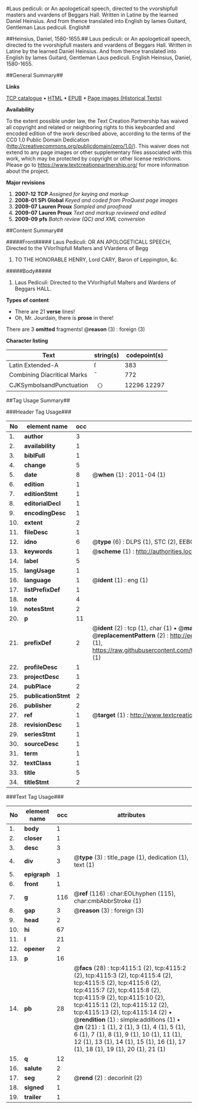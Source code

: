 #Laus pediculi: or An apologeticall speech, directed to the vvorshipfull masters and vvardens of Beggars Hall. Written in Latine by the learned Daniel Heinsius. And from thence translated into English by Iames Guitard, Gentleman Laus pediculi. English#

##Heinsius, Daniel, 1580-1655.##
Laus pediculi: or An apologeticall speech, directed to the vvorshipfull masters and vvardens of Beggars Hall. Written in Latine by the learned Daniel Heinsius. And from thence translated into English by Iames Guitard, Gentleman
Laus pediculi. English
Heinsius, Daniel, 1580-1655.

##General Summary##

**Links**

[TCP catalogue](http://www.ota.ox.ac.uk/tcp/)  • 
[HTML](http://tei.it.ox.ac.uk/tcp/Texts-HTML/free/A02/A02893.html)  • 
[EPUB](http://tei.it.ox.ac.uk/tcp/Texts-EPUB/free/A02/A02893.epub) • 
[Page images (Historical Texts)](https://historicaltexts.jisc.ac.uk/eebo-99839674e)

**Availability**

To the extent possible under law, the Text Creation Partnership has waived all copyright and related or neighboring rights to this keyboarded and encoded edition of the work described above, according to the terms of the CC0 1.0 Public Domain Dedication (http://creativecommons.org/publicdomain/zero/1.0/). This waiver does not extend to any page images or other supplementary files associated with this work, which may be protected by copyright or other license restrictions. Please go to https://www.textcreationpartnership.org/ for more information about the project.

**Major revisions**

1. __2007-12__ __TCP__ *Assigned for keying and markup*
1. __2008-01__ __SPi Global__ *Keyed and coded from ProQuest page images*
1. __2009-07__ __Lauren Proux__ *Sampled and proofread*
1. __2009-07__ __Lauren Proux__ *Text and markup reviewed and edited*
1. __2009-09__ __pfs__ *Batch review (QC) and XML conversion*

##Content Summary##

#####Front#####
Laus Pediculi: OR AN APOLOGETICALL SPEECH, Directed to the VVorſhipfull Maſters and VVardens of Begg
1. TO THE HONORABLE HENRY, Lord CARY, Baron of Leppington, &c.

#####Body#####

1. Laus Pediculi: Directed to the VVorſhipfull Maſters and Wardens of Beggars HALL.

**Types of content**

  * There are 21 **verse** lines!
  * Oh, Mr. Jourdain, there is **prose** in there!

There are 3 **omitted** fragments! 
 @__reason__ (3) : foreign (3)

**Character listing**


|Text|string(s)|codepoint(s)|
|---|---|---|
|Latin Extended-A|ſ|383|
|Combining             Diacritical Marks|̄|772|
|CJKSymbolsandPunctuation|〈〉|12296 12297|

##Tag Usage Summary##

###Header Tag Usage###

|No|element name|occ|attributes|
|---|---|---|---|
|1.|__author__|3||
|2.|__availability__|1||
|3.|__biblFull__|1||
|4.|__change__|5||
|5.|__date__|8| @__when__ (1) : 2011-04 (1)|
|6.|__edition__|1||
|7.|__editionStmt__|1||
|8.|__editorialDecl__|1||
|9.|__encodingDesc__|1||
|10.|__extent__|2||
|11.|__fileDesc__|1||
|12.|__idno__|6| @__type__ (6) : DLPS (1), STC (2), EEBO-CITATION (1), PROQUEST (1), VID (1)|
|13.|__keywords__|1| @__scheme__ (1) : http://authorities.loc.gov/ (1)|
|14.|__label__|5||
|15.|__langUsage__|1||
|16.|__language__|1| @__ident__ (1) : eng (1)|
|17.|__listPrefixDef__|1||
|18.|__note__|4||
|19.|__notesStmt__|2||
|20.|__p__|11||
|21.|__prefixDef__|2| @__ident__ (2) : tcp (1), char (1)  •  @__matchPattern__ (2) : ([0-9\-]+):([0-9IVX]+) (1), (.+) (1)  •  @__replacementPattern__ (2) : http://eebo.chadwyck.com/downloadtiff?vid=$1&page=$2 (1), https://raw.githubusercontent.com/textcreationpartnership/Texts/master/tcpchars.xml#$1 (1)|
|22.|__profileDesc__|1||
|23.|__projectDesc__|1||
|24.|__pubPlace__|2||
|25.|__publicationStmt__|2||
|26.|__publisher__|2||
|27.|__ref__|1| @__target__ (1) : http://www.textcreationpartnership.org/docs/. (1)|
|28.|__revisionDesc__|1||
|29.|__seriesStmt__|1||
|30.|__sourceDesc__|1||
|31.|__term__|1||
|32.|__textClass__|1||
|33.|__title__|5||
|34.|__titleStmt__|2||


###Text Tag Usage###

|No|element name|occ|attributes|
|---|---|---|---|
|1.|__body__|1||
|2.|__closer__|1||
|3.|__desc__|3||
|4.|__div__|3| @__type__ (3) : title_page (1), dedication (1), text (1)|
|5.|__epigraph__|1||
|6.|__front__|1||
|7.|__g__|116| @__ref__ (116) : char:EOLhyphen (115), char:cmbAbbrStroke (1)|
|8.|__gap__|3| @__reason__ (3) : foreign (3)|
|9.|__head__|2||
|10.|__hi__|67||
|11.|__l__|21||
|12.|__opener__|2||
|13.|__p__|16||
|14.|__pb__|28| @__facs__ (28) : tcp:4115:1 (2), tcp:4115:2 (2), tcp:4115:3 (2), tcp:4115:4 (2), tcp:4115:5 (2), tcp:4115:6 (2), tcp:4115:7 (2), tcp:4115:8 (2), tcp:4115:9 (2), tcp:4115:10 (2), tcp:4115:11 (2), tcp:4115:12 (2), tcp:4115:13 (2), tcp:4115:14 (2)  •  @__rendition__ (1) : simple:additions (1)  •  @__n__ (21) : 1 (1), 2 (1), 3 (1), 4 (1), 5 (1), 6 (1), 7 (1), 8 (1), 9 (1), 10 (1), 11 (1), 12 (1), 13 (1), 14 (1), 15 (1), 16 (1), 17 (1), 18 (1), 19 (1), 20 (1), 21 (1)|
|15.|__q__|12||
|16.|__salute__|2||
|17.|__seg__|2| @__rend__ (2) : decorInit (2)|
|18.|__signed__|1||
|19.|__trailer__|1||
